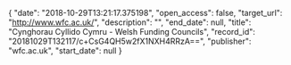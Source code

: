 {
  "date": "2018-10-29T13:21:17.375198", 
  "open_access": false, 
  "target_url": "http://www.wfc.ac.uk/", 
  "description": "", 
  "end_date": null, 
  "title": "Cynghorau Cyllido Cymru - Welsh Funding Councils", 
  "record_id": "20181029T132117/c+CsG4QH5w2fX1NXH4RRzA==", 
  "publisher": "wfc.ac.uk", 
  "start_date": null
}

